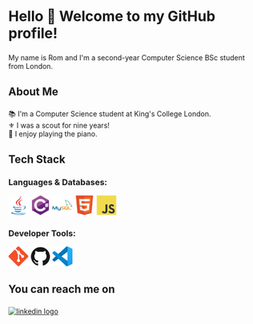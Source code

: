 <h1 align="left">Hello 👋 Welcome to my GitHub profile!</h1>

###

<p align="left">My name is Rom and I'm a second-year Computer Science BSc student from London.</p>

###

<h2 align="left">About Me</h2>

###

<p align="left">
📚 I'm a Computer Science student at King's College London. <br>
⚜️ I was a scout for nine years! <br>
🎹 I enjoy playing the piano.
</p>

###


<h2 align="left">Tech Stack</h2>

###

<h3 align="left">Languages & Databases:</h3>
<div align="left">
  <img src="https://raw.githubusercontent.com/devicons/devicon/master/icons/java/java-original.svg" height="40" alt="java logo"/>
  <img src="https://raw.githubusercontent.com/devicons/devicon/master/icons/csharp/csharp-original.svg" height="40" alt="csharp logo"/>
  <img src="https://raw.githubusercontent.com/devicons/devicon/master/icons/mysql/mysql-original-wordmark.svg" height="40" alt="mysql logo"/>
  <img src="https://raw.githubusercontent.com/devicons/devicon/master/icons/html5/html5-original.svg" height="40" alt="html5 logo"/>
  <img src="https://raw.githubusercontent.com/devicons/devicon/master/icons/javascript/javascript-original.svg" height="40" alt="javascript logo"/>
</div>

<h3 align="left">Developer Tools:</h3>
<div align="left">
  <img src="https://raw.githubusercontent.com/devicons/devicon/master/icons/git/git-original.svg" height="40" alt="git logo"/>
  <img src="https://raw.githubusercontent.com/devicons/devicon/master/icons/github/github-original.svg" height="40" alt="github logo"/>
  <img src="https://raw.githubusercontent.com/devicons/devicon/master/icons/vscode/vscode-original.svg" height="40" alt="vscode logo"/>
</div>

###

<h2 align="left">You can reach me on</h2>

###

<div align="left">
  <a href="https://www.linkedin.com/in/rom-steinberg/" target="_blank">
    <img src="https://raw.githubusercontent.com/maurodesouza/profile-readme-generator/master/src/assets/icons/social/linkedin/default.svg" width="52" height="40" alt="linkedin logo" />
  </a>
</div>
